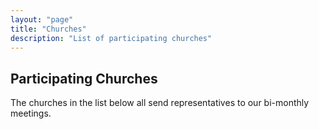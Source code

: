 ```yaml
---
layout: "page"
title: "Churches"
description: "List of participating churches"
---
```


## Participating Churches

The churches in the list below all send representatives to our bi-monthly meetings.